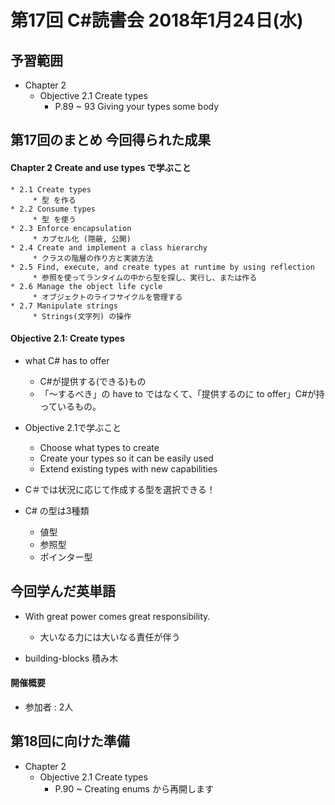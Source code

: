 # 第17回 C#読書会 2018年1月24日(水)

## 予習範囲

* Chapter 2
    * Objective 2.1 Create types
        * P.89 ~ 93 Giving your types some body

## 第17回のまとめ 今回得られた成果

#### Chapter 2 Create and use types で学ぶこと

    * 2.1 Create types
    　　　* 型 を作る
    * 2.2 Consume types
         * 型 を使う
    * 2.3 Enforce encapsulation
         * カプセル化 (隠蔽, 公開)
    * 2.4 Create and implement a class hierarchy
         * クラスの階層の作り方と実装方法
    * 2.5 Find, execute, and create types at runtime by using reflection
         * 参照を使ってランタイムの中から型を探し、実行し、または作る
    * 2.6 Manage the object life cycle
         * オブジェクトのライフサイクルを管理する
    * 2.7 Manipulate strings
         * Strings(文字列) の操作

#### Objective 2.1: Create types

* what C# has to offer
    * C#が提供する(できる)もの
    * 「～するべき」の have to ではなくて、「提供するのに to offer」C#が持っているもの。

* Objective 2.1で学ぶこと
    * Choose what types to create
    * Create your types so it can be easily used
    * Extend existing types with new capabilities

* C＃では状況に応じて作成する型を選択できる！

* C# の型は3種類
    * 値型
    * 参照型
    * ポインター型

## 今回学んだ英単語

* With great power comes great responsibility.
     * 大いなる力には大いなる責任が伴う

* building-blocks 積み木

#### 開催概要

* 参加者 : 2人

## 第18回に向けた準備

* Chapter 2
    * Objective 2.1 Create types
        * P.90 ~ Creating enums から再開します
